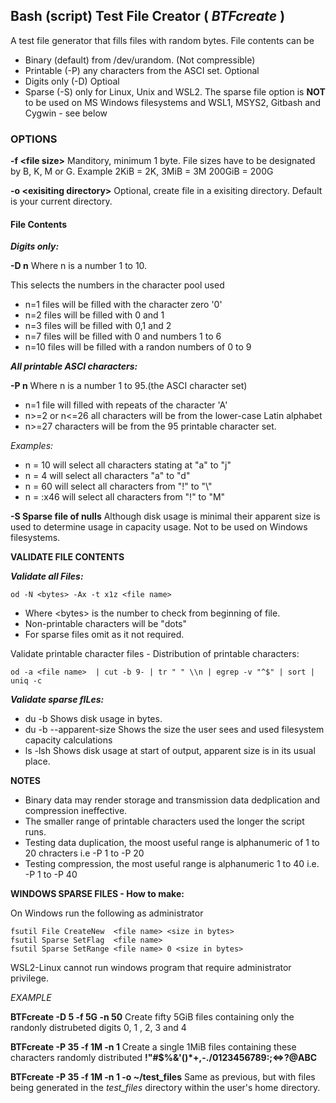 ## Bash (script) Test File Creator  ( *BTFcreate* )
 A test file generator that fills files with random bytes.  File contents can be
 
 *  Binary (default) from /dev/urandom.  (Not compressible)
 *  Printable (-P) any characters from the ASCI set. Optional
 *  Digits only (-D) Optioal
 *  Sparse (-S) only for Linux, Unix and WSL2. The sparse file option is __NOT__ to be used on MS Windows filesystems and WSL1, MSYS2, Gitbash and Cygwin - see below

### OPTIONS ###

__-f \<file size\>__   Manditory, minimum 1 byte. File sizes have to be designated by B, K, M or G. Example 2KiB = 2K, 3MiB = 3M 200GiB = 200G

__-o \<exisiting directory\>__  Optional, create file in a exisiting directory. Default is your current directory.  

#### File Contents ####

___Digits only:___ 

__-D n__     Where n is a number 1 to 10.
   
This selects the numbers in the character pool used
   
* n=1 files will be filled with the character zero '0'
* n=2 files will be filled with 0 and 1
* n=3 files will be filled with 0,1 and 2
* n=7 files will be filled with 0 and numbers 1 to 6
* n=10 files will be filled with a randon numbers of 0 to 9 

___All printable ASCI characters:___ 

__-P n__ Where n is a number 1 to 95.(the ASCI character set)
* n=1 file will filled with repeats of the character 'A'
* n>=2 or n<=26 all characters will be from the lower-case Latin alphabet
* n>=27 characters will be from the 95 printable character set.
  
_Examples:_
* n = 10 will select all characters stating at "a" to "j"
* n = 4 will select all characters "a" to "d"
* n = 60 will select all characters from "!" to "\\"
* n = :x46 will select all characters from "!" to "M"

__-S Sparse file of nulls__ Although disk usage is minimal their apparent size
     is used to determine usage in capacity usage.  Not to be used on Windows filesystems.

__VALIDATE FILE CONTENTS__

___Validate all Files:___

    od -N <bytes> -Ax -t x1z <file name>
     
* Where \<bytes\> is the number to check from beginning of file.
* Non-printable characters will be "dots"
* For sparse files omit <bytes> as it not required.

Validate printable character files - Distribution of printable characters:
   
    od -a <file name>  | cut -b 9- | tr " " \\n | egrep -v "^$" | sort | uniq -c

___Validate sparse fILes:___ 
  * du -b <file name>      Shows disk usage in bytes.
  * du -b --apparent-size  Shows the size the user sees and used filesystem capacity calculations
  * ls -lsh                Shows disk usage at start of output, apparent size is in its usual place.


__NOTES__
* Binary data may render storage and transmission data dedplication and compression ineffective.
* The smaller range of printable characters used the longer the script runs.
* Testing data duplication, the moost useful range is alphanumeric of 1 to 20 chracters i.e -P 1 to -P 20
* Testing compression, the most useful range is alphanumeric 1 to 40 i.e. -P 1 to -P 40

__WINDOWS SPARSE FILES - How to make:__

On Windows run the following as administrator

    fsutil File CreateNew  <file name> <size in bytes>
    fsutil Sparse SetFlag  <file name>
    fsutil Sparse SetRange <file name> 0 <size in bytes>


WSL2-Linux cannot run windows program that require administrator privilege.

_EXAMPLE_

   __BTFcreate -D 5 -f 5G -n 50__ 
   Create fifty 5GiB files containing only the randonly distrubeted digits 0, 1 , 2, 3 and 4   
   
   __BTFcreate -P 35 -f 1M -n 1__ 
   Create a single 1MiB files containing these characters randomly distributed __!"#$%&'()*+,-./0123456789:;<=>?\@ABC__
   
   __BTFcreate -P 35 -f 1M -n 1 -o ~/test_files__ 
   Same as previous, but with files being generated in the _test_files_ directory within the user's home directory. 
   
   
